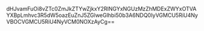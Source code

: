 dHJvamFuOi8vZTc0ZmJkZTYwZjkxY2RlNGYxNGUzMzZhMDExZWYxOTVAYXBpLmhvc3R5dW5oazEuZnJ5ZGlweGlhbi50b3A6NDQ0IyVGMCU5RiU4NyVBOCVGMCU5RiU4NyVCM0NOXzAyCg==